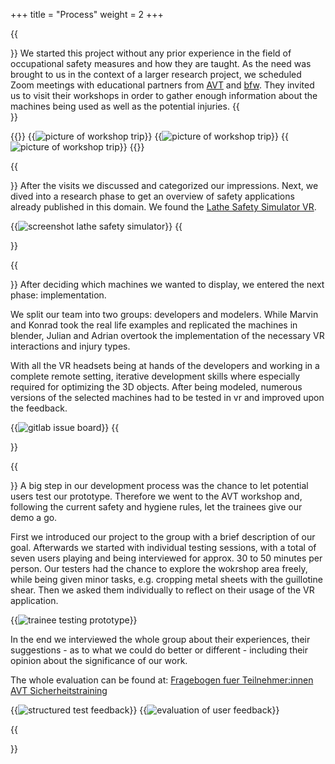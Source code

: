 +++
title = "Process"
weight = 2
+++

{{<section title="Starting off">}}
We started this project without any prior experience in the field of occupational safety measures and how they are taught.
As the need was brought to us in the context of a larger research project, we scheduled Zoom meetings with educational partners from [AVT](https://www.avt-bildung.de/) and [bfw](https://www.bfw.de/berlin/das-bfw-in-berlin-technische-berufe/). 
They invited us to visit their workshops in order to gather enough information about the machines being used as well as the potential injuries. 
{{</section>}}

{{<gallery>}}
{{<image src="visit_to_workshop_1.png" alt="picture of workshop trip" caption="Getting explanations">}}
{{<image src="visit_to_workshop_2.png" alt="picture of workshop trip" caption="Looks of the AVT workshop">}}
{{<image src="visit_to_workshop_3.png" alt="picture of workshop trip" caption="Possible injury type being demonstrated">}}
{{</gallery>}}

{{<section title="Research and Concept">}}
After the visits we discussed and categorized our impressions.
Next, we dived into a research phase to get an overview of safety applications already published in this domain.
We found the [Lathe Safety Simulator VR](http://www.lathesafetysimulator.com/#about).

<!-- Also we searched for papers and studies... -->

{{<image src="lathe_safety_simulator.png" alt="screenshot lathe safety simulator" caption="Screenshot of Lathe Safety Simulator VR">}}
{{</section>}}

{{<section title="Implementation">}}
After deciding which machines we wanted to display, we entered the next phase: implementation.

We split our team into two groups: developers and modelers. While Marvin and Konrad took the real life examples and replicated the machines in blender, Julian and Adrian overtook the implementation of the necessary VR interactions and injury types.

With all the VR headsets being at hands of the developers and working in a complete remote setting, iterative development skills where especially required for optimizing the 3D objects. After being modeled, numerous versions of the selected machines had to be tested in vr and improved upon the feedback.

{{<image src="gitlab_issue_board.png" alt="gitlab issue board" caption="Splitting tasks using an issue board">}}
{{</section>}}

{{<section title="User Testing">}}
A big step in our development process was the chance to let potential users test our prototype. Therefore we went to the AVT workshop and, following the current safety and hygiene rules, let the trainees give our demo a go.

First we introduced our project to the group with a brief description of our goal. Afterwards we started with individual testing sessions, with a total of seven users playing and being interviewed for approx. 30 to 50 minutes per person. Our testers had the chance to explore the wokrshop area freely, while being given minor tasks, e.g. cropping metal sheets with the guillotine shear. 
Then we asked them individually to reflect on their usage of the VR application. 

{{<image src="live_testing_01.png" alt="trainee testing prototype" caption="AVT trainee live testing">}}

In the end we interviewed the whole group about their experiences, their suggestions - as to what we could do better or different - including their opinion about the significance of our work.

The whole evaluation can be found at: [Fragebogen fuer Teilnehmer:innen AVT Sicherheitstraining](https://docs.google.com/forms/d/1gnjrtsyARNbkLJHYSICJ80UzCxNmNO6PWl2e_vBSvt0/edit#responses)

{{<image src="miro_board_test_feedback.jpg" alt="structured test feedback" caption="User feedback grouped in Miro board">}}
{{<image src="testing_results_more_training_in_vr.png" alt="evaluation of user feedback" caption="User feedback regarding training in vr">}}

{{</section>}}
